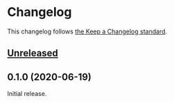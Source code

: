 # Changelog

This changelog follows [the Keep a Changelog standard](https://keepachangelog.com).


## [Unreleased](https://github.com/khatabwedaa/blade-css-icons/compare/0.1.0...master)


## 0.1.0 (2020-06-19)

Initial release.
